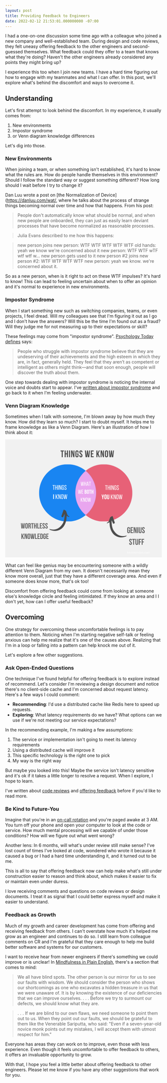 ```yaml
---
layout: post
title: Providing Feedback to Engineers
date: 2022-02-12 21:53:01.000000000 -07:00
---
```


I had a one-on-one discussion some time ago with a colleague who joined
a new company and well-established team. During design and code reviews, they
felt uneasy offering feedback to the other engineers and second-guessed
themselves. What feedback could they offer to a team that knows
what they're doing? Haven't the other engineers already considered any
points they might bring up?

I experience this too when I join new teams. I have a hard time figuring out how
to engage with my teammates and what I can offer. In this post, we'll explore
what's behind the discomfort and ways to overcome it.


## Understanding

Let's first attempt to look behind the discomfort. In my experience, it usually comes from:

1. New environments
2. Impostor syndrome
3. or Venn diagram knowledge differences

Let's dig into those.

### New Environments

When joining a team, or when something isn't established, it's hard to
know what the rules are. How do people handle themselves in this environment?
Should I follow the standard way or suggest something different? How long should
I wait before I try to change it?

Dan Luu wrote a post on
[the Normalization of Device](https://danluu.com/wat/, where he talks about the
process of strange things becoming normal over time and how that
happens. From his post:

> People don't automatically know what should be normal, and when new people are
onboarded, they can just as easily learn deviant processes that have become
normalized as reasonable processes.

> Julia Evans described to me how this happens:

> new person joins
new person: WTF WTF WTF WTF WTF
old hands: yeah we know we're concerned about it
new person: WTF WTF wTF wtf wtf w...
new person gets used to it
new person #2 joins
new person #2: WTF WTF WTF WTF
new person: yeah we know. we're concerned about it.

So as a new person, when is it right to act on these WTF impulses? It's hard to
know! This can lead to feeling uncertain about when to offer an opinion and it's
normal to experience in new environments.

### Impostor Syndrome

When I start something new such as switching companies, teams, or even
projects, I feel dread. Will my colleagues see that I'm figuring it out as
I go and I don't have the answers? Will this be the time I'm found out as
a fraud? Will they judge me for not measuring up to their expectations or skill?

These feelings may come from "impostor syndrome". [Psychology Today
defines](https://www.psychologytoday.com/us/basics/imposter-syndrome) says:

> People who struggle with impostor syndrome believe that they are undeserving of
their achievements and the high esteem in which they are, in fact, generally
held. They feel that they aren’t as competent or intelligent as others might
think—and that soon enough, people will discover the truth about them.

One step towards dealing with impostor syndrome is noticing the internal
voice and doubts start to appear. I've [written about impostor
syndrome](https://www.kevinlondon.com/2015/05/27/impostor-syndrome-and-me) and
go back to it when I'm feeling underwater.

### Venn Diagram Knowledge

Sometimes when I talk with someone, I'm blown away by how much they know. How
did they learn so much? I start to doubt myself.
It helps me to frame knowledge as like a Venn Diagram. Here's an illustration of
how I think about it:

![Knowledge Venn Diagram](/assets/knowledge_venn_diagram.png)

What can feel like genius may be encountering someone with a wildly different
Venn Diagram from my own. It doesn't necessarily mean they know more overall,
just that they have a different coverage area. And even if someone does know more, that's ok too!

Discomfort from offering feedback could come from looking at someone
else's knowledge circle and feeling intimidated. If they know an area and I
I don't yet, how can I offer useful feedback?

## Overcoming

One strategy for overcoming these uncomfortable feelings is to pay attention to
them. Noticing when I'm starting negative self-talk or feeling anxious
can help me realize that it's one of the causes above. Realizing that I'm in
a loop or falling into a pattern can help knock me out of it.

Let's explore a few other suggestions.

### Ask Open-Ended Questions
One technique I've found helpful for offering feedback is to explore instead of
recommend. Let's consider I'm reviewing a design document and notice there's no
client-side cache and I'm concerned about request latency. Here's a few ways
I could comment:

* **Recommending**: I'd use a distributed cache like Redis here to speed up requests.
* **Exploring**: What latency requirements do we have? What options can we use
  if we're not meeting our service expectations?

In the recommending example, I'm making a few assumptions:
1. The service or implementation isn't going to meet its latency requirements
2. Using a distributed cache will improve it
3. This specific technology is the right one to pick
4. My way is the right way

But maybe you looked into this! Maybe
the service isn't latency sensitive and it's ok if it takes a little longer to
resolve a request. When I explore, I hope to learn.

I've written about [code
reviews](https://www.kevinlondon.com/2015/05/05/code-review-best-practices) and
[offering
feedback](https://www.kevinlondon.com/2018/06/05/more-code-review-best-practices)
before if you'd like to read more.

### Be Kind to Future-You

Imagine that you're in an [on-call
rotation](https://www.pagerduty.com/resources/learn/call-rotations-schedules)
and you're paged awake at 3 AM. You turn off your phone and open your computer
to look at the code or service. How much mental processing will we capable of
under those conditions? How will we figure out what went wrong?

Another lens: In 6 months, will what's under review still make sense? I've lost
count of times I've looked at code, wondered who wrote it because it caused
a bug or I had a hard time understanding it, and it turned out to be me.

This is all to say that offering feedback now can help make what's still under
construction easier to reason and think about, which makes it easier to fix
or maintain even under duress.

I love receiving comments and questions on code reviews or design documents.
I treat it as signal that I could better express myself
and make it easier to understand.

### Feedback as Growth

Much of my growth and career development has come from offering
and receiving feedback from others. I can't overstate how much it's helped me
grow as an engineer and continues to do so. I still learn from colleague
comments on CR and I'm grateful that they care enough to help me build better
software and systems for our customers.

I want to receive hear from newer
engineers if there's something we could improve or is unclear! In [Mindfulness
in Plain
English](https://www.amazon.com/Mindfulness-English-Bhante-Henepola-Gunaratana/dp/0861719069/ref=cm_cr_arp_d_product_top?ie=UTF8),
there's a section that comes to mind:

> We all have blind spots. The other person is our
mirror for us to see our faults with wisdom. We should consider the person who
shows our shortcomings as one who excavates a hidden treasure in us that we were
unaware of. It is by knowing the existence of our deficiencies that we can
improve ourselves. . . . Before we try to surmount
our defects, we should know what they are.

> . . . If we are blind to our own flaws, we need someone to point
them out to us. When they point out our faults, we should be grateful to them
like the Venerable Sariputta, who said: "Even if a seven-year-old novice monk
points out my mistakes, I will accept them with utmost respect for him."

Everyone has areas they can work on to improve, even those with less experience.
Even though it feels uncomfortable to offer feedback to others,
it offers an invaluable opportunity to grow.

With that, I hope you feel a little better about offering feedback to other
engineers. Please let me know if you have any other suggestions that work for you.
